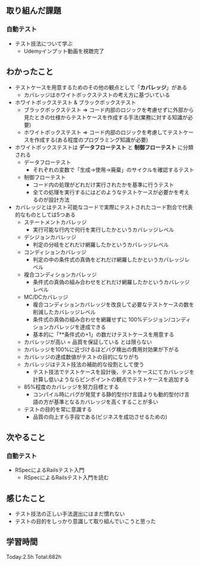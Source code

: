 ## 取り組んだ課題
### 自動テスト
- テスト技法について学ぶ
  - Udemyインプット動画を視聴完了
## わかったこと
- テストケースを用意するためのその他の観点として「**カバレッジ**」がある
    - カバレッジはホワイトボックステストの考え方に基づいている
- ホワイトボックステスト & ブラックボックステスト
    - ブラックボックステスト => コード内部のロジックを考慮せずに外部から見たときの仕様からテストケースを作成する手法(業務に対する知識が必要)
    - ホワイトボックステスト => コード内部のロジックを考慮してテストケースを作成する(ある程度のプログラミング知識が必要)
- ホワイトボックステストは **データフローテスト** と **制御フローテスト** に分類される
    - データフローテスト
        - それぞれの変数で「生成→使用→廃棄」のサイクルを確認するテスト
    - 制御フローテスト
        - コード内の処理がどれだけ実行されたかを基準に行うテスト
        - 全ての処理を実行するにはどのようなテストケースが必要かを考えるのが設計方法
- カバレッジとはテスト可能なコードで実際にテストされたコード割合で代表的なものとしては5つある
    - ステートメントカバレッジ
        - 実行可能な行内で何行を実行したかというカバレッジレベル
    - デシジョンカバレッジ
        - 判定の分岐をどれだけ網羅したかというカバレッジレベル
    - コンディションカバレッジ
        - 判定の中の条件式の真偽をどれだけ網羅したかというカバレッジレベル
    - 複合コンディションカバレッジ
        - 条件式の真偽の組み合わせをどれだけ網羅したかというカバレッジレベル
    - MC/DCカバレッジ
        - 複合コンディションカバレッジを改良して必要なテストケースの数を削減したカバレッジレベル
        - 条件式の真偽の組み合わせを網羅せずに 100%デシジョン/コンディションカバレッジを達成できる
        - 基本的に「**条件式の+1」の数だけテストケースを用意する
    - カバレッジが高い = 品質を保証している とは限らない
    - カバレッジを100%に近づけるほどバグ検出の費用対効果が下がる
    - カバレッジの達成数値がテストの目的になりがち
    - カバレッジはテスト技法の補助的な役割として使う
        - テスト技法でテストケースを設計後、テストケースにてカバレッジを計算し低いようならピンポイントの観点でテストケースを追加する
    - 85%程度のカバレッジを努力目標とする
        - コンパイル時にバグが発覚する静的型付け言語よりも動的型付け言語の方が基準となるカバレッジを高くすることが多い
    - テストの目的を常に意識する
        - 品質の向上すら手段である(ビジネスを成功させるための)
## 次やること
### 自動テスト
- RSpecによるRailsテスト入門
  - RSpecによるRailsテスト入門を読む
## 感じたこと
  - テスト技法の正しい手法選出にはまだ慣れない
  - テストの目的をしっかり意識して取り組んでいこうと思った
## 学習時間
Today:2.5h Total:682h